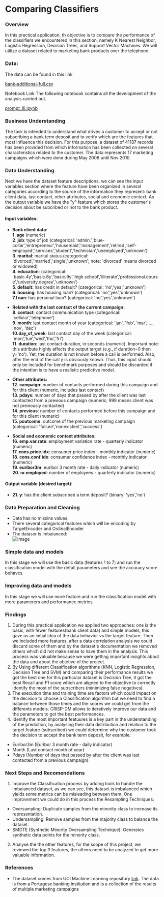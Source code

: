 # Comparing Classifiers

### Overview
In this practical application, th objective is to compare the performance of the classifiers we encountered in this section, namely K Nearest Neighbor, Logistic Regression, Decision Trees, and Support Vector Machines. We will utilize a dataset related to marketing bank products over the telephone.

### Data:
The data can be found in this link

[bank-additional-full.csv](https://github.com/DiegoHermosa/ClassifierComparison/tree/main/data/bank-additional-full.csv)

Notebook Link
The following notebook contains all the development of the analysis carried out.

[prompt_III.ipynb](https://github.com/DiegoHermosa/ClassifierComparison/tree/main/prompt_III.ipynb)

### Business Understanding
The task is intended to understand what drives a customer to accept or not subscribing a bank term deposit and to verify which are the features that most influence this decision. For this purpose, a dataset of 41187 records has been provided from which information has been collected on several characteristics related to the customer. The data represents 17 marketing campaigns which were done during May 2008 until Nov 2010.

### Data Understanding
Next we have the dataset feature descriptions, we can see the input variables section where the feature have been organized in several categories according to the source of the information they represent: bank client data, last contact, other attributes, social and economic context. As the output variable we have the "y" feature which stores the customer's decision about be subcribed or not to the bank product.

#### Input variables:

- **Bank client data:**<br/>
  **1. age** (numeric) <br/>
  **2. job**: type of job (categorical: 'admin.','blue-collar','entrepreneur','housemaid','management','retired','self-employed','services','student','technician','unemployed','unknown') <br/>
  **3. marital**: marital status (categorical: 'divorced','married','single','unknown'; note: 'divorced' means divorced or widowed) <br/>
  **4. education**: (categorical: 'basic.4y','basic.6y','basic.9y','high.school','illiterate','professional.course','university.degree','unknown') <br/>
  **5. default**: has credit in default? (categorical: 'no','yes','unknown') <br/>
  **6. housing**: has housing loan? (categorical: 'no','yes','unknown') <br/>
  **7.l oan**: has personal loan? (categorical: 'no','yes','unknown') <br/>
  
- **Related with the last contact of the current campaign:**<br/>
  **8. contact**: contact communication type (categorical: 'cellular','telephone') <br/>
  **9. month**: last contact month of year (categorical: 'jan', 'feb', 'mar', ..., 'nov', 'dec') <br/>
  **10.day_of_week**: last contact day of the week (categorical: 'mon','tue','wed','thu','fri') <br/>
  **11. duration**: last contact duration, in seconds (numeric). Important note: this attribute highly affects the output target (e.g., if duration=0 then y='no'). Yet, the duration is not known before a call is performed. Also, after
  the end of the call y is obviously known. Thus, this input should only be included for benchmark purposes and should be discarded if the intention is to have a realistic predictive model. <br/>
  
- **Other attributes:**<br/>
  **12. campaign**: number of contacts performed during this campaign and for this client (numeric, includes last contact) <br/>
  **13. pdays**: number of days that passed by after the client was last contacted from a previous campaign (numeric; 999 means client was not previously contacted) <br/>
  **14. previous**: number of contacts performed before this campaign and for this client (numeric) <br/>
  **15. poutcome**: outcome of the previous marketing campaign (categorical: 'failure','nonexistent','success') <br/>
  
- **Social and economic context attributes:**<br/>
  **16. emp.var.rate**: employment variation rate - quarterly indicator (numeric) <br/>
  **17. cons.price.idx**: consumer price index - monthly indicator (numeric) <br/>
  **18. cons.conf.idx**: consumer confidence index - monthly indicator (numeric) <br/>
  **19. euribor3m**: euribor 3 month rate - daily indicator (numeric) <br/>
  **20. nr.employed**: number of employees - quarterly indicator (numeric) <br/>
  
#### Output variable (desired target):
- **21. y**: has the client subscribed a term deposit? (binary: 'yes','no') <br/>

### Data Preparation and Cleaning
- Data has no missins values.
- There several categorical features which will be encoding by TargetEncoder and OrdinalEncoder
- The dataser is imbalanced: <br/>
  ![image](https://github.com/DiegoHermosa/ClassifierComparison/assets/160977826/d1b95e56-394b-4e1d-8f79-73fc6113e197)



### Simple data and models
In this stage we will use the basic data (features 1 to 7) and run the classification model with the defalt parameters and see the accuracy score behaves.

### Improving data and models
In this stage we will use more feature and run the classification model with more paramerers and performance metrics

### Findings
1. During this practical application we applied two approaches: one is the basic, with fewer features(bank client data) and simple models, this gave us an initial idea of the data behavior vs the target feature. Then we included more features, after a data correlation analysis we could discard some of them and by the dataset's documentation we removed others which did not make sense to have them in the analysis. This process was valuable because we were getting important insights about the data and about the objetive of the project.
2. By Using different Classification algorithms (KNN, Logistic Regression, Decision Tree and SVM) and comparing their performance results we got the best one for this particular dataset is Decision Tree, it got the best Recall and F1 score which are aligned to the objective to correctly identify the most of the subscribers (minimizing false negatives).  
3. The execution time and training time are factors which could impact on the decision to choose a Classification algorithm but we need to find a balance between those times and the scores we could get from the differents models. CRISP-DM allows to iteratively improve our data and the parameters to get the best performances.
4. Identify the most important featuures is a key part in the understanding of the prediction, by analysing their data distribution and relation to the target feature (subscribed) we could determine why the customer took the decision to accept the bank term deposit, for example:
- Euribor3m (Euribor 3 month rate - daily indicator)
- Month (Last contact month of year)
- Pdays (Number of days that passed by after the client was last contacted from a previous campaign)

### Next Steps and Recomendations
1. Improve the Classification process by adding tools to handle the imbalanced dataset, as we can see, this dataset is imbalanced which yields some metrics can be misleading between them. One improvement we could do in this process the Resampling Techniques:
- Oversampling: Duplicate samples from the minority class to increase its representation.
- Undersampling: Remove samples from the majority class to balance the dataset.
- SMOTE (Synthetic Minority Oversampling Technique): Generates synthetic data points for the minority class.

2. Analyse the the other features, for the scope of this project, we reviewed the top 3 features, the others need to be analyzed to get more valuable information.

### References
- The dataset comes from UCI Machine Learning repository [link](https://archive.ics.uci.edu/ml/datasets/bank+marketing).  The data is from a Portugese banking institution and is a collection of the results of multiple marketing campaigns




